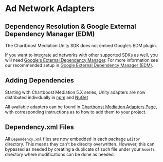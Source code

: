 # Ad Network Adapters

## Dependency Resolution & Google External Dependency Manager (EDM)

The Chartboost Mediation Unity SDK does not embed Google’s EDM plugin.

If you want to integrate ad networks with other supported SDKs as well, you will need [Google's External Dependency Manager](https://developers.google.com/unity/archive#external_dependency_manager_for_unity). For more information see our recommended setup in [Google External Dependency Manager (EDM)](edm.md).

## Adding Dependencies

Starting with Chartboost Mediation 5.X series, Unity adapters are now distributed individually in [npm](https://www.npmjs.com) and [NuGet](https://www.nuget.org)

All available adapters can be found in [Chartboost Mediation Adapters Page](https://adapters.chartboost.com), with corresponding instructions as to how to add them to your project.

## Dependency.xml Files

All `Dependency.xml` files are now embedded in each package `Editor` directory. This means they can't be direclty overwritten. However, this can bypassed as needed by creating a duplicate of such file under your `Assets` directory where modifications can be done as needed.